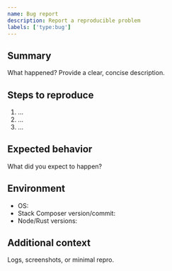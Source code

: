 ```yaml
---
name: Bug report
description: Report a reproducible problem
labels: ['type:bug']
---
```


## Summary

What happened? Provide a clear, concise description.

## Steps to reproduce

1. …
2. …
3. …

## Expected behavior

What did you expect to happen?

## Environment

- OS:
- Stack Composer version/commit:
- Node/Rust versions:

## Additional context

Logs, screenshots, or minimal repro.
